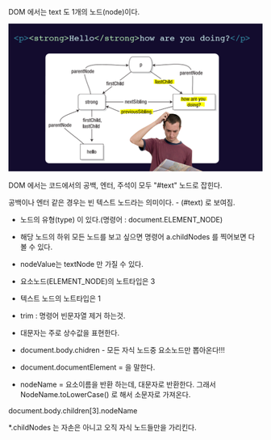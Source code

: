 DOM 에서는 text 도 1개의 노드(node)이다.

<img src="https://github.com/GeunHeeKim/FDS/blob/gh-pages/Source/images/text_node.PNG">

DOM 에서는 코드에서의 공백, 엔터, 주석이 모두 "#text" 노드로 잡힌다.

공백이나 엔터 같은 경우는  빈 텍스트 노드라는 의미이다. - (#text) 로 보여짐.

* 노드의 유형(type) 이 있다.(명령어 : document.ELEMENT_NODE)

* 해당 노드의 하위 모든 노드를 보고 싶으면 명령어 a.childNodes 를 찍어보면 다 볼 수 있다.

* nodeValue는 textNode 만 가질 수 있다.

* 요소노드(ELEMENT_NODE)의 노트타입은 3

* 텍스트 노드의 노트타입은 1

* trim : 명령어 빈문자열 제거 하는것.

* 대문자는 주로 상수값을 표현한다.

* document.body.chidren - 모든 자식 노드중 요소노드만 뽑아온다!!!

* document.documentElement = <HTML> 을 말한다.

* nodeName = 요소이름을 반환 하는데, 대문자로 반환한다. 그래서NodeName.toLowerCase() 로 해서 소문자로 가져온다.

document.body.children[3].nodeName

*.childNodes 는 자손은 아니고 오직 자식 노드들만을 가리킨다.
